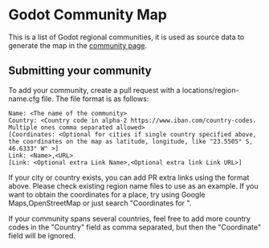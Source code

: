 # Godot Community Map
This is a list of Godot regional communities, it is used as source data to generate the map in the [community page](https://godotengine.org/community). 

## Submitting your community

To add your community, create a pull request with a locations/region-name.cfg file. The file format is as follows:
```
Name: <The name of the community>
Country: <Country code in alpha-2 https://www.iban.com/country-codes. Multiple ones comma separated allowed>
[Coordinates: <Optional for cities if single country specified above, the coordinates on the map as latitude, longitude, like "23.5505° S, 46.6333° W" >]
Link: <Name>,<URL>
[Link: <Optional extra Link Name>,<Optional extra link Link URL>]
```

If your city or country exists, you can add PR extra links using the format above. Please check existing region name files to use as an example. If you want to obtain the coordinates for a place, try using Google Maps,OpenStreetMap or just search "Coordinates for <city>".
  
If your community spans several countries, feel free to add more country codes in the "Country" field as comma separated, but then the "Coordinate" field will be ignored.


